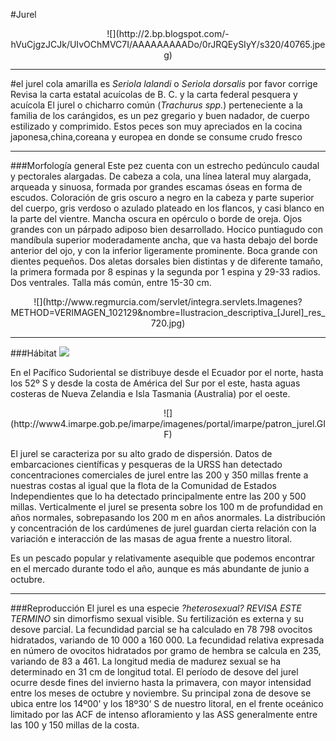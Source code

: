 #Jurel


<center>![](http://2.bp.blogspot.com/-hVuCjgzJCJk/UIvOChMVC7I/AAAAAAAAADo/0rJRQEySIyY/s320/40765.jpeg)</center>

----------
#el jurel cola amarilla es *Seriola lalandi* o *Seriola dorsalis* por favor corrige Revisa la carta estatal acuícolas  de B. C. y la carta federal pesquera y acuícola
El jurel o chicharro común (*Trachurus spp.*) perteneciente a la familia de
los carángidos, es un pez gregario y buen nadador, de cuerpo estilizado y comprimido. Estos peces son muy apreciados en la cocina japonesa,china,coreana y europea en donde se consume crudo fresco


----------
###Morfología general
Este pez cuenta con un estrecho pedúnculo caudal y pectorales alargadas. De cabeza a cola, una línea lateral muy alargada, arqueada y sinuosa, formada por grandes escamas óseas en forma de escudos. Coloración de gris oscuro a negro en la cabeza y parte superior del cuerpo, gris verdoso o azulado plateado en los flancos, y casi blanco en la parte del vientre. Mancha oscura en opérculo o borde de oreja. Ojos grandes con un párpado adiposo bien desarrollado. Hocico puntiagudo con mandíbula superior moderadamente ancha, que va hasta debajo del borde anterior del ojo, y con la inferior ligeramente prominente. Boca grande con dientes pequeños. Dos aletas dorsales bien distintas y de diferente tamaño, la primera formada por 8 espinas y la segunda por 1 espina y 29-33 radios. Dos ventrales. Talla más común, entre 15-30 cm.

<center> ![](http://www.regmurcia.com/servlet/integra.servlets.Imagenes?METHOD=VERIMAGEN_102129&nombre=Ilustracion_descriptiva_[Jurel]_res_720.jpg) </center>

----------

###Hábitat
![](https://saboramar.files.wordpress.com/2012/06/seriola_dumerili.jpg)

En el Pacífico Sudoriental se distribuye desde el Ecuador por el norte, hasta los 52º S y desde la costa de América del Sur por el este, hasta aguas costeras de Nueva Zelandia e Isla Tasmania (Australia) por el oeste. 

<center>![](http://www4.imarpe.gob.pe/imarpe/imagenes/portal/imarpe/patron_jurel.GIF) </center>

El jurel se caracteriza por su alto grado de dispersión. Datos de embarcaciones científicas y pesqueras de la URSS han detectado concentraciones comerciales de jurel entre las 200 y 350 millas frente a nuestras costas al igual que la flota de la Comunidad de Estados Independientes que lo ha detectado principalmente entre las 200 y 500 millas. Verticalmente el jurel se presenta sobre los 100 m de profundidad en años normales, sobrepasando los 200 m en años anormales.
La distribución y concentración de los cardúmenes de jurel guardan cierta relación con la variación e interacción de las masas de agua frente a nuestro litoral.

Es un pescado popular y relativamente asequible que podemos encontrar en el
mercado durante todo el año, aunque es más abundante de junio a octubre.

----------
###Reproducción
El jurel es una especie *?heterosexual? REVISA ESTE TERMINO* sin dimorfismo sexual visible. Su fertilización es externa y su desove parcial. La fecundidad parcial se ha calculado en 78 798 ovocitos hidratados, variando de 10 000 a 160 000. La
fecundidad relativa expresada en número de ovocitos hidratados por gramo de hembra se calcula en 235, variando de 83 a 461. La longitud media de madurez sexual se ha determinado en 31 cm de longitud total. El período de desove del jurel ocurre desde fines del invierno hasta la primavera, con mayor intensidad entre los meses de octubre y noviembre. Su principal zona de desove se ubica entre los 14º00’ y los 18º30’ S de nuestro litoral, en el frente oceánico limitado por las ACF de intenso afloramiento y las ASS generalmente entre las 100 y 150 millas de la costa. 




